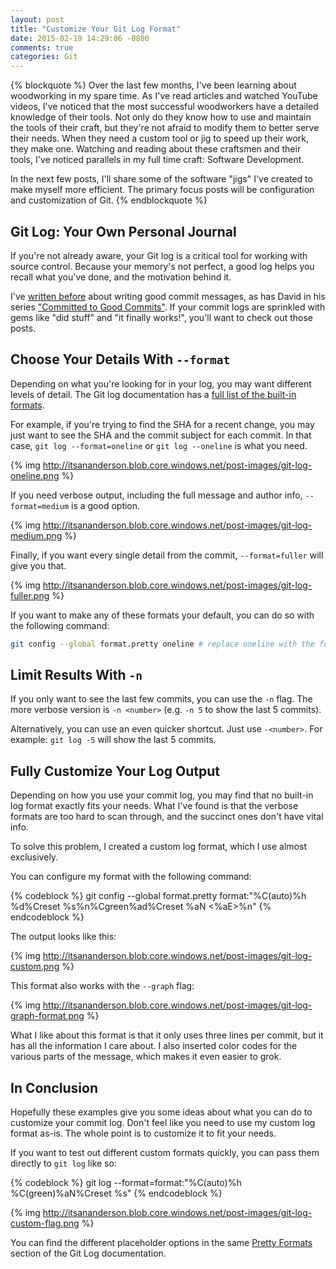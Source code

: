 ```yaml
---
layout: post
title: "Customize Your Git Log Format"
date: 2015-02-19 14:29:06 -0800
comments: true
categories: Git
---
```


{% blockquote %}
Over the last few months, I've been learning about woodworking in my spare time. As I've read articles and watched YouTube videos, I've noticed that the most successful woodworkers have a detailed knowledge of their tools. Not only do they know how to use and maintain the tools of their craft, but they're not afraid to modify them to better serve their needs. When they need a custom tool or jig to speed up their work, they make one. Watching and reading about these craftsmen and their tools, I've noticed parallels in my full time craft: Software Development.

In the next few posts, I'll share some of the software "jigs" I've created to make myself more efficient. The primary focus posts will be configuration and customization of Git.
{% endblockquote %}

Git Log: Your Own Personal Journal
---

If you're not already aware, your Git log is a critical tool for working with source control.
Because your memory's not perfect, a good log helps you recall what you've done, and the motivation behind it.

I've [written before](http://willi.am/blog/2014/05/06/git-for-devs-who-cant-commit-good/) about writing good commit messages, as has David in his series ["Committed to Good Commits"](http://www.davidruttka.com/blog/2014/06/04/committed-to-good-commits-messages/).
If your commit logs are sprinkled with gems like "did stuff" and "it finally works!", you'll want to check out those posts.

Choose Your Details With `--format`
---

Depending on what you're looking for in your log, you may want different levels of detail.
The Git log documentation has a [full list of the built-in formats](https://www.kernel.org/pub/software/scm/git/docs/git-log.html#_pretty_formats).

For example, if you're trying to find the SHA for a recent change, you may just want to see the SHA and the commit subject for each commit.
In that case, `git log --format=oneline` or `git log --oneline` is what you need.

{% img http://itsananderson.blob.core.windows.net/post-images/git-log-oneline.png %}

If you need verbose output, including the full message and author info, `--format=medium` is a good option.

{% img http://itsananderson.blob.core.windows.net/post-images/git-log-medium.png %}

Finally, if you want every single detail from the commit, `--format=fuller` will give you that.

{% img http://itsananderson.blob.core.windows.net/post-images/git-log-fuller.png %}

If you want to make any of these formats your default, you can do so with the following command:

```bash
git config --global format.pretty oneline # replace oneline with the format you want
```

Limit Results With `-n`
---

If you only want to see the last few commits, you can use the `-n` flag.
The more verbose version is `-n <number>` (e.g. `-n 5` to show the last 5 commits).

Alternatively, you can use an even quicker shortcut.
Just use `-<number>`. For example: `git log -5` will show the last 5 commits.

Fully Customize Your Log Output
---

Depending on how you use your commit log, you may find that no built-in log format exactly fits your needs.
What I've found is that the verbose formats are too hard to scan through, and the succinct ones don't have vital info.

To solve this problem, I created a custom log format, which I use almost exclusively.

You can configure my format with the following command:

{% codeblock %}
git config --global format.pretty format:"%C(auto)%h %d%Creset %s%n%Cgreen%ad%Creset %aN <%aE>%n"
{% endcodeblock %}

The output looks like this:

{% img http://itsananderson.blob.core.windows.net/post-images/git-log-custom.png %}

This format also works with the `--graph` flag:

{% img http://itsananderson.blob.core.windows.net/post-images/git-log-graph-format.png %}

What I like about this format is that it only uses three lines per commit, but it has all the information I care about.
I also inserted color codes for the various parts of the message, which makes it even easier to grok.

In Conclusion
---

Hopefully these examples give you some ideas about what you can do to customize your commit log.
Don't feel like you need to use my custom log format as-is.
The whole point is to customize it to fit your needs.

If you want to test out different custom formats quickly, you can pass them directly to `git log` like so:

{% codeblock %}
git log --format=format:"%C(auto)%h %C(green)%aN%Creset %s"
{% endcodeblock %}

{% img http://itsananderson.blob.core.windows.net/post-images/git-log-custom-flag.png %}

You can find the different placeholder options in the same [Pretty Formats](https://www.kernel.org/pub/software/scm/git/docs/git-log.html#_pretty_formats) section of the Git Log documentation.
